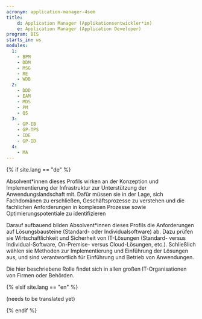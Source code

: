 ```yaml
---
acronym: application-manager-4sem
title: 
    d: Application Manager (Applikationsentwickler*in)
    e: Application Manager (Application Developer)
program: BIS
starts_in: ws
modules:
  1:
    - BPM
    - DDM
    - MSG
    - RE
    - WDB
  2:
    - DDD
    - EAM
    - MDS
    - PM
    - QS
  3: 
    - GP-EB
    - GP-TPS
    - IDE
    - GP-ID    
  4:
    - MA
---
```


{% if site.lang == "de" %}

Absolvent\*innen dieses Profils wirken an der Konzeption und Implementierung der Infrastruktur zur 
Unterstützung der Anwendungslandschaft mit. Dafür müssen sie in der Lage, sich Fachdomänen zu erschließen, 
Geschäftsprozesse zu verstehen und die fachlichen Anforderungen in komplexen Prozesse sowie 
Optimierungspotentiale zu identifizieren
 
Darauf aufbauend bilden Absolvent\*innen dieses Profils die Anforderungen auf Lösungsbausteine (Standard- 
oder Individualsoftware) ab. Dazu prüfen sie Wirtschaftlichkeit und Sicherheit von IT-Lösungen (Standard- 
versus Individual-Software, On-Premise- versus Cloud-Lösungen, etc.). Schließlich wählen sie Methoden zur 
Implementierung und Einführung der Lösungen aus, und sind verantwortlich für Einführung und Betrieb von 
Anwendungen.

Die hier beschriebene Rolle findet sich in allen großen IT-Organisationen von Firmen oder Behörden. 
 
{% elsif site.lang == "en" %}

(needs to be translated yet)

{% endif %}